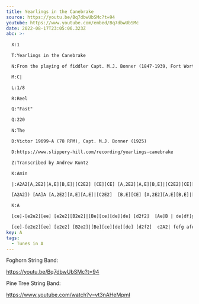 ```yaml
---
title: Yearlings in the Canebrake
source: https://youtu.be/Bq7dbwUbSMc?t=94
youtube: https://www.youtube.com/embed/Bq7dbwUbSMc
date: 2022-08-17T23:05:06.323Z
abc: >-
  
  X:1

  T:Yearlings in the Canebrake

  N:From the playing of fiddler Capt. M.J. Bonner (1847-1939, Fort Worth, Texas)

  M:C|

  L:1/8

  R:Reel

  Q:"Fast"

  Q:220

  N:The

  D:Victor 19699-A (78 RPM), Capt. M.J. Bonner (1925)

  D:https://www.slippery-hill.com/recording/yearlings-canebrake

  Z:Transcribed by Andrew Kuntz

  K:Amin

  |:A2A2[A,2E2][A,E][B,E]|[C2E2] [CE][CE] [A,2E2][A,E][B,E]|[C2E2][CE][CE] [CF]EDC |[G,2D2][G,D]E [G,2D2] D(^F|

  [A2A2]) [AA]A [A,2E2][A,E][A,E]|[C2E2]  [B,E][CE] [A,2E2][A,E][B,E]|[C2E2][C2E2][CE][CE] [CF]EDC |1[G,D]D[G,D]E [G,2D2] D^F:|2[G,D]D[G,D]E [G,2D2][G,2D2]||

  K:A

  [ce]-[e2e2][ee] [e2e2][B2e2]|[Be][ce][de][de] [d2f2]  [Ae]B | de[df]g [d2f2] ed|

  [ce]-[e2e2][ee] [e2e2] [B2e2]|[Be][ce][de][de] [d2f2]  c2A2| fefg afed|[ce][Ae][Be][ce] [A2e2]||
key: A
tags:
  - Tunes in A
---
```

Foghorn String Band:

https://youtu.be/Bq7dbwUbSMc?t=94

Pine Tree String Band:

https://www.youtube.com/watch?v=vt3nAHeMpmI